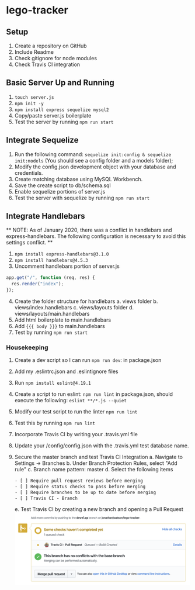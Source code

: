 # lego-tracker


## Setup

1. Create a repository on GitHub
2. Include Readme
3. Check gitignore for node modules
4. Check Travis CI integration

## Basic Server Up and Running

1. ```touch server.js```
2. ```npm init -y```
3. ```npm install express sequelize mysql2```
4. Copy/paste server.js boilerplate
5. Test the server by running ```npm run start```

## Integrate Sequelize
1. Run the following command: ```sequelize init:config & sequelize init:models``` (You should see a config folder and a models folder);
2. Modify the config.json development object with your database and credentials.
3. Create matching database using MySQL Workbench.
4. Save the create script to db/schema.sql
5. Enable sequelize portions of server.js
6. Test the server with sequelize by running ```npm run start```

## Integrate Handlebars
** NOTE: As of January 2020, there was a conflict in handlebars and express-handlebars. The following configuration is necessary to avoid this settings conflict. **
1. ```npm install express-handlebars@3.1.0```
2. ```npm install handlebars@4.5.3```
3. Uncomment handlebars portion of server.js
```js
app.get("/", function (req, res) {
  res.render("index");
});
```
4. Create the folder structure for handlebars
    a. views folder
    b. views/index.handlebars
    c. views/layouts folder
    d. views/layouts/main.handlebars
5. Add html boilerplate to main.handlebars
6. Add ```{{{ body }}}``` to main.handlebars
7. Test by running ```npm run start```

### Housekeeping
1. Create a dev script so I can run ```npm run dev```: in package.json
2. Add my .eslintrc.json and .eslintignore files
3. Run ```npm install eslint@4.19.1```
4. Create a script to run eslint: ```npm run lint``` in package.json, should execute the following: ```eslint **/*.js --quiet```
5. Modify our test script to run the linter ```npm run lint```
6. Test this by running ```npm run lint```
7. Incorporate Travis CI by writing your .travis.yml file
8. Update your /config/config.json with the .travis.yml test database name.
9. Secure the master branch and test Travis CI Integration
    a. Navigate to Settings -> Branches
    b. Under Branch Protection Rules, select "Add rule"
    c. Branch name pattern: master
    d. Select the following items
    
       - [ ] Require pull request reviews before merging
       - [ ] Require status checks to pass before merging
       - [ ] Require branches to be up to date before merging
       - [ ] Travis CI - Branch
    e. Test Travis CI by creating a new branch and opening a Pull Request
![Travis CI in Github](images/TravisCI-Pull-Request.png)
    
